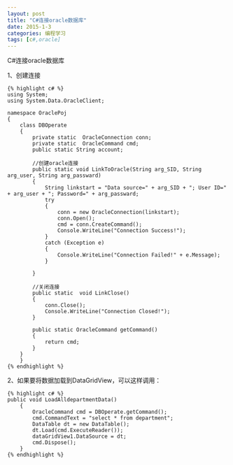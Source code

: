 ```yaml
---
layout: post
title: "C#连接oracle数据库"
date: 2015-1-3
categories: 编程学习
tags: [c#,oracle]
---
```


C#连接oracle数据库

1、创建连接

<!-- more -->

	{% highlight c# %}
    using System;
	using System.Data.OracleClient;

	namespace OraclePoj
	{
    	class DBOperate
    	{
        	private static  OracleConnection conn;
        	private static  OracleCommand cmd;
        	public static String account;

        	//创建oracle连接
        	public static void LinkToOracle(String arg_SID, String arg_user, String arg_passward)
        	{
            	String linkstart = "Data source=" + arg_SID + "; User ID=" + arg_user + "; Password=" + arg_passward;
            	try
            	{
                	conn = new OracleConnection(linkstart);
                	conn.Open();
                	cmd = conn.CreateCommand();
                	Console.WriteLine("Connection Success!");
            	}
            	catch (Exception e)
            	{
                	Console.WriteLine("Connection Failed!" + e.Message);
            	}

        	}

        	//关闭连接
        	public static  void LinkClose()
        	{
            	conn.Close();
            	Console.WriteLine("Connection Closed!");
        	}

        	public static OracleCommand getCommand()
        	{
            	return cmd;
        	}
    	}
		}
	{% endhighlight %}

2、如果要将数据加载到DataGridView，可以这样调用：

	{% highlight c# %}
    public void LoadAlldepartmentData()
        {
            OracleCommand cmd = DBOperate.getCommand();
            cmd.CommandText = "select * from department";
            DataTable dt = new DataTable();
            dt.Load(cmd.ExecuteReader());
            dataGridView1.DataSource = dt;
            cmd.Dispose();
        }
	{% endhighlight %}